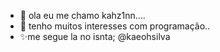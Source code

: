 - 👋 ola eu me chamo kahz1nn....
- 👀 tenho muitos interesses com programação..
- ✨me segue la no isnta; @kaeohsilva

<!---
kahz1nn/kahz1nn is a ✨ special ✨ repository because its `README.md` (this file) appears on your GitHub profile.
You can click the Preview link to take a look at your changes.
--->
